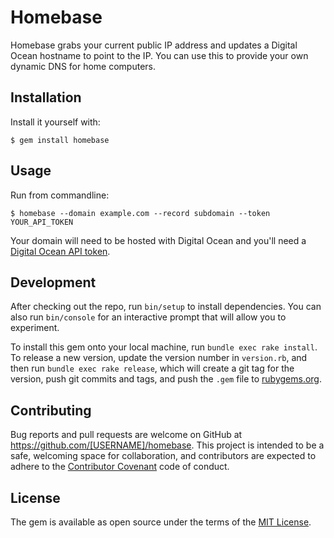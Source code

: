 # Homebase

Homebase grabs your current public IP address and updates a Digital Ocean hostname
to point to the IP.  You can use this to provide your own dynamic DNS for home
computers.

## Installation

Install it yourself with:

    $ gem install homebase

## Usage

Run from commandline:

    $ homebase --domain example.com --record subdomain --token YOUR_API_TOKEN

Your domain will need to be hosted with Digital Ocean and you'll need a
[Digital Ocean API token](https://cloud.digitalocean.com/settings/api/tokens).

## Development

After checking out the repo, run `bin/setup` to install dependencies. You can also run `bin/console` for an interactive prompt that will allow you to experiment.

To install this gem onto your local machine, run `bundle exec rake install`. To release a new version, update the version number in `version.rb`, and then run `bundle exec rake release`, which will create a git tag for the version, push git commits and tags, and push the `.gem` file to [rubygems.org](https://rubygems.org).

## Contributing

Bug reports and pull requests are welcome on GitHub at https://github.com/[USERNAME]/homebase. This project is intended to be a safe, welcoming space for collaboration, and contributors are expected to adhere to the [Contributor Covenant](http://contributor-covenant.org) code of conduct.


## License

The gem is available as open source under the terms of the [MIT License](http://opensource.org/licenses/MIT).

